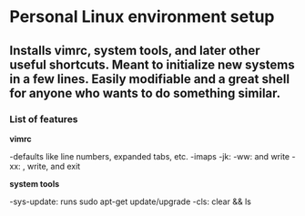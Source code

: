 # Personal Linux environment setup

## Installs vimrc, system tools, and later other useful shortcuts. Meant to initialize new systems in a few lines.  Easily modifiable and a great shell for anyone who wants to do something similar.

### List of features

**vimrc**

-defaults like line numbers, expanded tabs, etc.
-imaps
  -jk: <Esc>
  -ww: <Esc> and write
  -xx: <Esc>, write, and exit

**system tools**

-sys-update: runs sudo apt-get update/upgrade
-cls: clear && ls
